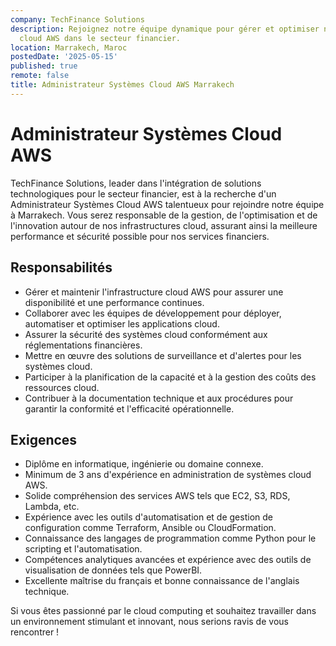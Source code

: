 ```yaml
---
company: TechFinance Solutions
description: Rejoignez notre équipe dynamique pour gérer et optimiser nos systèmes
  cloud AWS dans le secteur financier.
location: Marrakech, Maroc
postedDate: '2025-05-15'
published: true
remote: false
title: Administrateur Systèmes Cloud AWS Marrakech
---
```


# Administrateur Systèmes Cloud AWS

TechFinance Solutions, leader dans l'intégration de solutions technologiques pour le secteur financier, est à la recherche d'un Administrateur Systèmes Cloud AWS talentueux pour rejoindre notre équipe à Marrakech. Vous serez responsable de la gestion, de l'optimisation et de l'innovation autour de nos infrastructures cloud, assurant ainsi la meilleure performance et sécurité possible pour nos services financiers.

## Responsabilités

- Gérer et maintenir l'infrastructure cloud AWS pour assurer une disponibilité et une performance continues.
- Collaborer avec les équipes de développement pour déployer, automatiser et optimiser les applications cloud.
- Assurer la sécurité des systèmes cloud conformément aux réglementations financières.
- Mettre en œuvre des solutions de surveillance et d'alertes pour les systèmes cloud.
- Participer à la planification de la capacité et à la gestion des coûts des ressources cloud.
- Contribuer à la documentation technique et aux procédures pour garantir la conformité et l'efficacité opérationnelle.

## Exigences

- Diplôme en informatique, ingénierie ou domaine connexe.
- Minimum de 3 ans d'expérience en administration de systèmes cloud AWS.
- Solide compréhension des services AWS tels que EC2, S3, RDS, Lambda, etc.
- Expérience avec les outils d'automatisation et de gestion de configuration comme Terraform, Ansible ou CloudFormation.
- Connaissance des langages de programmation comme Python pour le scripting et l'automatisation.
- Compétences analytiques avancées et expérience avec des outils de visualisation de données tels que PowerBI.
- Excellente maîtrise du français et bonne connaissance de l'anglais technique.

Si vous êtes passionné par le cloud computing et souhaitez travailler dans un environnement stimulant et innovant, nous serions ravis de vous rencontrer !